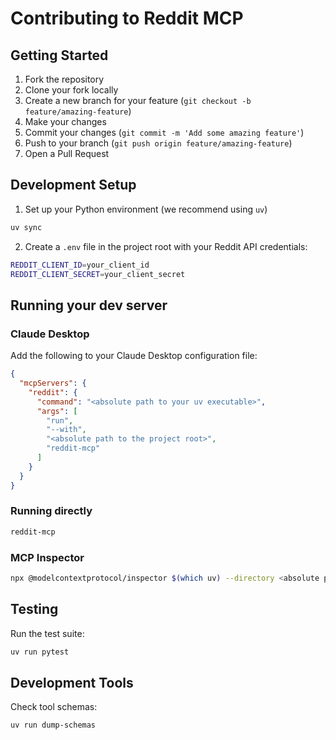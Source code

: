 # Contributing to Reddit MCP

## Getting Started

1. Fork the repository
2. Clone your fork locally
3. Create a new branch for your feature (`git checkout -b feature/amazing-feature`)
4. Make your changes
5. Commit your changes (`git commit -m 'Add some amazing feature'`)
6. Push to your branch (`git push origin feature/amazing-feature`)
7. Open a Pull Request

## Development Setup

1. Set up your Python environment (we recommend using `uv`)

```bash
uv sync
```

2. Create a `.env` file in the project root with your Reddit API credentials:

```sh
REDDIT_CLIENT_ID=your_client_id
REDDIT_CLIENT_SECRET=your_client_secret
```

## Running your dev server

### Claude Desktop

Add the following to your Claude Desktop configuration file:

```json
{
  "mcpServers": {
    "reddit": {
      "command": "<absolute path to your uv executable>",
      "args": [
        "run",
        "--with",
        "<absolute path to the project root>",
        "reddit-mcp"
      ]
    }
  }
}
```

### Running directly

```bash
reddit-mcp
```

### MCP Inspector

```bash
npx @modelcontextprotocol/inspector $(which uv) --directory <absolute path to the project root> run main.py
```

## Testing

Run the test suite:

```bash
uv run pytest
```

## Development Tools

Check tool schemas:

```bash
uv run dump-schemas
```
